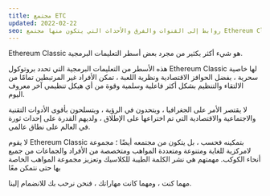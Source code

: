 ```yaml
---
title: مجتمع ETC
updated: 2022-02-22
seo: روابط إلى القنوات والفرق والأحداث التي يتكون منها مجتمع Ethereum Classic. شارك!
---
```


Ethereum Classic هو شيء أكثر بكثير من مجرد بعض أسطر التعليمات البرمجية.

هذه الأسطر من التعليمات البرمجية التي تحدد بروتوكول Ethereum Classic لها خاصية سحرية ، بفضل الحوافز الاقتصادية ونظرية اللعبة ، تمكن الأفراد غير المرتبطين تمامًا من الالتقاء والتنظيم بشكل أكثر فاعلية وسلمية وقوة من أي هيكل تنظيمي آخر معروف اليوم.

لا يقتصر الأمر على الجغرافيا ، ويتحدون في الرؤية ، ويتسلحون بأقوى الأدوات التقنية والاجتماعية والاقتصادية التي تم اختراعها على الإطلاق ، ولديهم القدرة على إحداث ثورة في العالم على نطاق عالمي.

لا يقوم Ethereum Classic بتمكينه فحسب ، بل يتكون من مجتمعه أيضًا ؛ مجموعة لامركزية للغاية ومتنوعة ومتعددة المواهب ومتخصصة من الأفراد والجماعات من جميع أنحاء الكوكب. مهمتهم هي نشر الكلمة الطيبة للكلاسيك وتعزيز مجموعة المواهب الخاصة بها حتى نتمكن معًا

مهما كنت ، ومهما كانت مهاراتك ، فنحن نرحب بك للانضمام إلينا.

